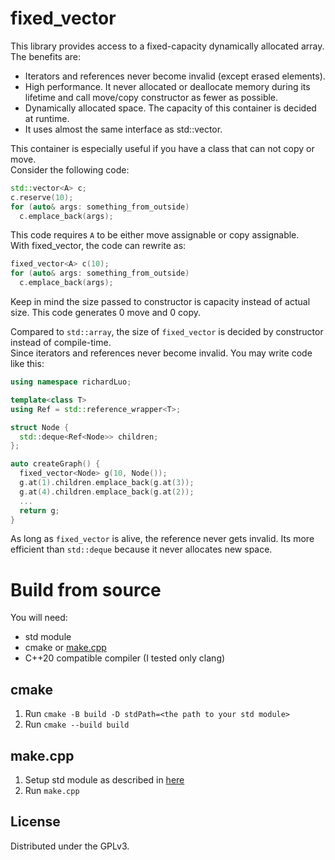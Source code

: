 # fixed_vector
This library provides access to a fixed-capacity dynamically allocated array. The benefits are:
* Iterators and references never become invalid (except erased elements).
* High performance. It never allocated or deallocate memory during its lifetime and call move/copy constructor as fewer as possible.
* Dynamically allocated space. The capacity of this container is decided at runtime.
* It uses almost the same interface as std::vector. 

This container is especially useful if you have a class that can not copy or move. \
Consider the following code:
```cpp
std::vector<A> c;
c.reserve(10);
for (auto& args: something_from_outside)
  c.emplace_back(args);
```
This code requires `A` to be either move assignable or copy assignable. \
With fixed_vector, the code can rewrite as:
```cpp
fixed_vector<A> c(10);
for (auto& args: something_from_outside)
  c.emplace_back(args);
```
Keep in mind the size passed to constructor is capacity instead of actual size. This code generates 0 move and 0 copy.

Compared to `std::array`, the size of `fixed_vector` is decided by constructor instead of compile-time. \
Since iterators and references never become invalid. You may write code like this:
```cpp
using namespace richardLuo;

template<class T>
using Ref = std::reference_wrapper<T>;

struct Node {
  std::deque<Ref<Node>> children; 
};

auto createGraph() {
  fixed_vector<Node> g(10, Node());
  g.at(1).children.emplace_back(g.at(3));
  g.at(4).children.emplace_back(g.at(2));
  ...
  return g;
}
```
As long as `fixed_vector` is alive, the reference never gets invalid. Its more efficient than `std::deque` because it never allocates new space.

# Build from source
You will need:
* std module
* cmake or [make.cpp](https://github.com/RichardLuo0/make-dot-cpp)
* C++20 compatible compiler (I tested only clang)
## cmake
1. Run `cmake -B build -D stdPath=<the path to your std module>`
2. Run `cmake --build build`
## make.cpp
1. Setup std module as described in [here](https://github.com/RichardLuo0/make-dot-cpp)
2. Run `make.cpp`

## License
Distributed under the GPLv3.
